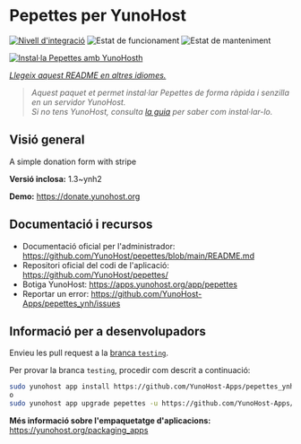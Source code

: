 <!--
N.B.: Aquest README ha estat generat automàticament per <https://github.com/YunoHost/apps/tree/master/tools/readme_generator>
NO s'ha de modificar manualment.
-->

# Pepettes per YunoHost

[![Nivell d'integració](https://apps.yunohost.org/badge/integration/pepettes)](https://ci-apps.yunohost.org/ci/apps/pepettes/)
![Estat de funcionament](https://apps.yunohost.org/badge/state/pepettes)
![Estat de manteniment](https://apps.yunohost.org/badge/maintained/pepettes)

[![Instal·la Pepettes amb YunoHosth](https://install-app.yunohost.org/install-with-yunohost.svg)](https://install-app.yunohost.org/?app=pepettes)

*[Llegeix aquest README en altres idiomes.](./ALL_README.md)*

> *Aquest paquet et permet instal·lar Pepettes de forma ràpida i senzilla en un servidor YunoHost.*  
> *Si no tens YunoHost, consulta [la guia](https://yunohost.org/install) per saber com instal·lar-lo.*

## Visió general

A simple donation form with stripe

**Versió inclosa:** 1.3~ynh2

**Demo:** <https://donate.yunohost.org>
## Documentació i recursos

- Documentació oficial per l'administrador: <https://github.com/YunoHost/pepettes/blob/main/README.md>
- Repositori oficial del codi de l'aplicació: <https://github.com/YunoHost/pepettes/>
- Botiga YunoHost: <https://apps.yunohost.org/app/pepettes>
- Reportar un error: <https://github.com/YunoHost-Apps/pepettes_ynh/issues>

## Informació per a desenvolupadors

Envieu les pull request a la [branca `testing`](https://github.com/YunoHost-Apps/pepettes_ynh/tree/testing).

Per provar la branca `testing`, procedir com descrit a continuació:

```bash
sudo yunohost app install https://github.com/YunoHost-Apps/pepettes_ynh/tree/testing --debug
o
sudo yunohost app upgrade pepettes -u https://github.com/YunoHost-Apps/pepettes_ynh/tree/testing --debug
```

**Més informació sobre l'empaquetatge d'aplicacions:** <https://yunohost.org/packaging_apps>
